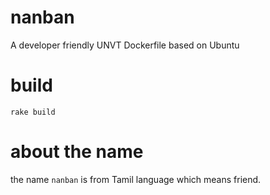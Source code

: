 # nanban
A developer friendly UNVT Dockerfile based on Ubuntu

# build
```
rake build
```

# about the name
the name `nanban` is from Tamil language which means friend.


